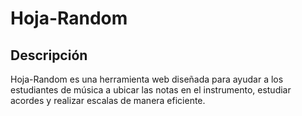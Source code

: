# Hoja-Random

## Descripción
Hoja-Random es una herramienta web diseñada para ayudar a los estudiantes de música a ubicar las notas en el instrumento, estudiar acordes y realizar escalas de manera eficiente.
